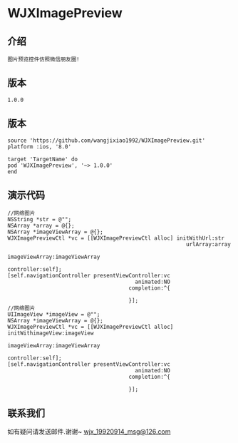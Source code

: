    # WJXImagePreview

   ## 介绍
    图片预览控件仿照微信朋友圈!

   ## 版本
    1.0.0

   ## 版本
    source 'https://github.com/wangjixiao1992/WJXImagePreview.git'
    platform :ios, '8.0'

    target 'TargetName' do
    pod 'WJXImagePreview', '~> 1.0.0'
    end

   ## 演示代码
    //网络图片
    NSString *str = @"";
    NSArray *array = @{};
    NSArray *imageViewArray = @{};
    WJXImagePreviewCtl *vc = [[WJXImagePreviewCtl alloc] initWithUrl:str
                                                            urlArray:array
                                                      imageViewArray:imageViewArray
                                                          controller:self];
    [self.navigationController presentViewController:vc
                                            animated:NO
                                          completion:^{

                                          }];
    //网络图片
    UIImageView *imageView = @"";
    NSArray *imageViewArray = @{};
    WJXImagePreviewCtl *vc = [[WJXImagePreviewCtl alloc] initWithimageView:imageView
                                                            imageViewArray:imageViewArray
                                                                controller:self];
    [self.navigationController presentViewController:vc
                                            animated:NO
                                          completion:^{
                                          
                                          }];
   ## 联系我们
   如有疑问请发送邮件.谢谢~
wjx_19920914_msg@126.com



